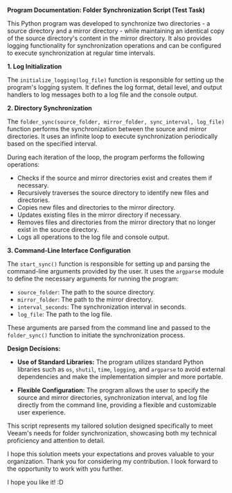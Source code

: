 **Program Documentation: Folder Synchronization Script (Test Task)**

This Python program was developed to synchronize two directories - a source directory and a mirror directory - while maintaining an identical copy of the source directory's content in the mirror directory. It also provides logging functionality for synchronization operations and can be configured to execute synchronization at regular time intervals.

**1. Log Initialization**

The `initialize_logging(log_file)` function is responsible for setting up the program's logging system. It defines the log format, detail level, and output handlers to log messages both to a log file and the console output.

**2. Directory Synchronization**

The `folder_sync(source_folder, mirror_folder, sync_interval, log_file)` function performs the synchronization between the source and mirror directories. It uses an infinite loop to execute synchronization periodically based on the specified interval.

During each iteration of the loop, the program performs the following operations:

- Checks if the source and mirror directories exist and creates them if necessary.
- Recursively traverses the source directory to identify new files and directories.
- Copies new files and directories to the mirror directory.
- Updates existing files in the mirror directory if necessary.
- Removes files and directories from the mirror directory that no longer exist in the source directory.
- Logs all operations to the log file and console output.

**3. Command-Line Interface Configuration**

The `start_sync()` function is responsible for setting up and parsing the command-line arguments provided by the user. It uses the `argparse` module to define the necessary arguments for running the program:

- `source_folder`: The path to the source directory.
- `mirror_folder`: The path to the mirror directory.
- `interval_seconds`: The synchronization interval in seconds.
- `log_file`: The path to the log file.

These arguments are parsed from the command line and passed to the `folder_sync()` function to initiate the synchronization process.

**Design Decisions:**

- **Use of Standard Libraries:** The program utilizes standard Python libraries such as `os`, `shutil`, `time`, `logging`, and `argparse` to avoid external dependencies and make the implementation simpler and more portable.

- **Flexible Configuration:** The program allows the user to specify the source and mirror directories, synchronization interval, and log file directly from the command line, providing a flexible and customizable user experience.


This script represents my tailored solution designed specifically to meet Veeam's needs for folder synchronization, showcasing both my technical proficiency and attention to detail.

I hope this solution meets your expectations and proves valuable to your organization. Thank you for considering my contribution. I look forward to the opportunity to work with you further.

I hope you like it! :D